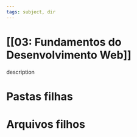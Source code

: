 ```yaml
---
tags: subject, dir
---
```


# [[03: Fundamentos do Desenvolvimento Web]]

description

# Pastas filhas



# Arquivos filhos


